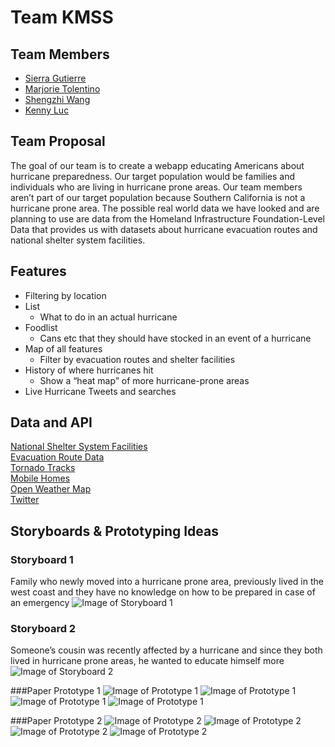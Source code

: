 # **Team KMSS**

## Team Members
* [Sierra Gutierre](https://github.com/sierracaitlin)<br />
* [Marjorie Tolentino](https://github.com/marj-nt)<br />
* [Shengzhi Wang](https://github.com/ShengzhiW)<br />
* [Kenny Luc](https://github.com/kennyyluc)<br />



## Team Proposal

The goal of our team is to create a webapp educating Americans about hurricane preparedness. Our target population would be families and individuals who are living in hurricane prone areas. Our team members aren’t part of our target population because Southern California is not a hurricane prone area. The possible real world data we have looked and are planning to use are data from the Homeland Infrastructure Foundation-Level Data that provides us with datasets about hurricane evacuation routes and national shelter system facilities.


## Features

*   Filtering by location
*   List
    *   What to do in an actual hurricane
*   Foodlist 
    *   Cans etc that they should have stocked in an event of a hurricane
*   Map of all features
    *   Filter by evacuation routes and shelter facilities
*   History of where hurricanes hit
    *   Show a “heat map” of more hurricane-prone areas
*   Live Hurricane Tweets and searches


## Data and API

[National Shelter System Facilities](https://hifld-geoplatform.opendata.arcgis.com/datasets/national-shelter-system-facilities/data)<br />
[Evacuation Route Data](https://hifld-geoplatform.opendata.arcgis.com/datasets/hurricane-evacuation-routes?geometry=-99.092%2C30.473%2C-93.819%2C31.298)<br />
[Tornado Tracks](https://hifld-geoplatform.opendata.arcgis.com/datasets/historical-tornado-tracks)<br />
[Mobile Homes](https://hifld-geoplatform.opendata.arcgis.com/datasets/mobile-home-parks)<br />
[Open Weather Map](https://openweathermap.org/api)<br />
[Twitter](https://developer.twitter.com/)<br />


## Storyboards & Prototyping Ideas

### Storyboard 1
Family who newly moved into a hurricane prone area, previously lived in the west coast and they have no knowledge on how to be prepared in case of an emergency
![Image of Storyboard 1](https://raw.githubusercontent.com/ShengzhiW/kmss/master/milestone1/Storyboards/Storyboards.001.png)


### Storyboard 2
Someone’s cousin was recently affected by a hurricane and since they both lived in hurricane prone areas, he wanted to educate himself more
![Image of Storyboard 2](https://raw.githubusercontent.com/ShengzhiW/kmss/master/milestone1/Storyboards/Storyboards.002.png)

###Paper Prototype 1
![Image of Prototype 1](https://raw.githubusercontent.com/ShengzhiW/kmss/master/milestone1/Wireframes/Wireframe1-1.png)
![Image of Prototype 1](https://raw.githubusercontent.com/ShengzhiW/kmss/master/milestone1/Wireframes/Wireframe1-2.png)
![Image of Prototype 1](https://raw.githubusercontent.com/ShengzhiW/kmss/master/milestone1/Wireframes/Wireframe1-3.png)
![Image of Prototype 1](https://raw.githubusercontent.com/ShengzhiW/kmss/master/milestone1/Wireframes/Wireframe1-4.png)


###Paper Prototype 2
![Image of Prototype 2](https://raw.githubusercontent.com/ShengzhiW/kmss/master/milestone1/Wireframes/Wireframe2-1.png)
![Image of Prototype 2](https://raw.githubusercontent.com/ShengzhiW/kmss/master/milestone1/Wireframes/Wireframe2-2.png)
![Image of Prototype 2](https://raw.githubusercontent.com/ShengzhiW/kmss/master/milestone1/Wireframes/Wireframe2-3.png)
![Image of Prototype 2](https://raw.githubusercontent.com/ShengzhiW/kmss/master/milestone1/Wireframes/Wireframe2-4.png)
